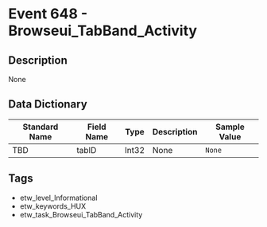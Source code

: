 # Event 648 - Browseui_TabBand_Activity

## Description
None

## Data Dictionary
|Standard Name|Field Name|Type|Description|Sample Value|
|---|---|---|---|---|
|TBD|tabID|Int32|None|`None`|

## Tags
* etw_level_Informational
* etw_keywords_HUX
* etw_task_Browseui_TabBand_Activity
